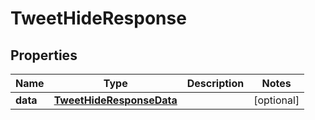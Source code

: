 

# TweetHideResponse


## Properties

| Name | Type | Description | Notes |
|------------ | ------------- | ------------- | -------------|
|**data** | [**TweetHideResponseData**](TweetHideResponseData.md) |  |  [optional] |



